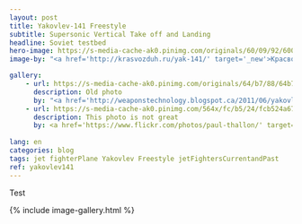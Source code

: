 ```yaml
---
layout: post
title: Yakovlev-141 Freestyle
subtitle: Supersonic Vertical Take off and Landing
headline: Soviet testbed
hero-image: https://s-media-cache-ak0.pinimg.com/originals/60/09/92/6009926496d858d6a954529a34b5a29c.jpg
image-by: "<a href='http://krasvozduh.ru/yak-141/' target='_new'>Красвоздух: Авиация, Парашюты, Парапланы</a>"

gallery:
    - url: https://s-media-cache-ak0.pinimg.com/originals/64/b7/88/64b788ff138375f994780fc644d6cd90.jpg
      description: Old photo
      by: "<a href='http://weaponstechnology.blogspot.ca/2011/06/yakovlev-yak-141-nato-code-freestyle.html' target='_new'>WEAPONS TECHNOLOGY</a>"
    - url: https://s-media-cache-ak0.pinimg.com/564x/fc/b5/24/fcb524a67bb0fd6d47e78d733b7cb1b2.jpg
      description: This photo is not great
      by: <a href='https://www.flickr.com/photos/paul-thallon/' target='_new'>Paul Thallon - Aviation Photos</a> on <a href='https://www.flickr.com/photos/paul-thallon/15487316309/' target='_new'>Flickr</a>
      
lang: en
categories: blog
tags: jet fighterPlane Yakovlev Freestyle jetFightersCurrentandPast
ref: yakovlev141
---
```

Test

{% include image-gallery.html %}
